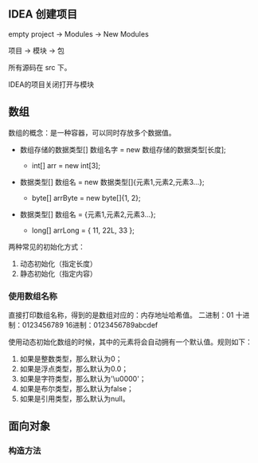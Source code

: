 ## IDEA 创建项目
empty project -> Modules -> New Modules

项目 -> 模块 -> 包

所有源码在 src 下。


IDEA的项目关闭打开与模块

## 数组

数组的概念：是一种容器，可以同时存放多个数据值。


- 数组存储的数据类型[] 数组名字 = new 数组存储的数据类型[长度];
    - int[] arr = new int[3];

- 数据类型[] 数组名 = new 数据类型[]{元素1,元素2,元素3...};
    - byte[] arrByte = new byte[]{1, 2};
    
- 数据类型[] 数组名 = {元素1,元素2,元素3...};
    - long[] arrLong = { 11, 22L, 33 };

两种常见的初始化方式：
1. 动态初始化（指定长度）
2. 静态初始化（指定内容）

### 使用数组名称

直接打印数组名称，得到的是数组对应的：内存地址哈希值。
二进制：01
十进制：0123456789
16进制：0123456789abcdef

使用动态初始化数组的时候，其中的元素将会自动拥有一个默认值。规则如下：
1. 如果是整数类型，那么默认为0；
2. 如果是浮点类型，那么默认为0.0；
3. 如果是字符类型，那么默认为'\u0000'；
4. 如果是布尔类型，那么默认为false；
5. 如果是引用类型，那么默认为null。


## 面向对象

### 构造方法